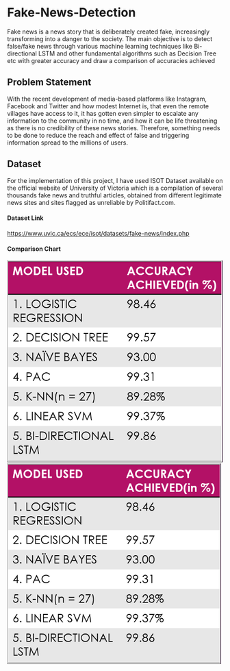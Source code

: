 # Fake-News-Detection
Fake news is a news story that is deliberately created fake, increasingly transforming into a danger to the society. The main objective is to detect false/fake news through various machine learning techniques like Bi-directional LSTM and other fundamental algorithms such as Decision Tree etc with greater accuracy and draw a comparison of accuracies achieved

## Problem Statement
With the recent development of media-based platforms like Instagram, Facebook and Twitter and how modest Internet is, that even the remote villages have access to it, it has gotten even simpler to escalate any information to the community in no time, and how it can be life threatening as there is no credibility of these news stories. Therefore, something needs to be done to reduce the reach and effect of false and triggering information spread to the millions of users.

## Dataset
For the implementation of this project, I have used ISOT Dataset available on the official website of University of Victoria which is a compilation of several thousands fake news and truthful articles, obtained from different legitimate news sites and sites flagged as unreliable by Politifact.com.

#### Dataset Link 
https://www.uvic.ca/ecs/ece/isot/datasets/fake-news/index.php

#### Comparison Chart
![My Image](comparisons.PNG)
<img src="comparisons.PNG" alt="image" style="width:500px;"/>
